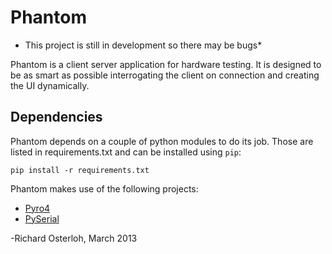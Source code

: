 Phantom
=========

* This project is still in development so there may be bugs*

Phantom is a client server application for hardware testing. It is designed to be as smart as possible interrogating the client on connection and creating the UI dynamically.

Dependencies
------------

Phantom depends on a couple of python modules to do its job. Those are listed in requirements.txt and can be
installed using `pip`:

    pip install -r requirements.txt

Phantom makes use of the following projects:

* [Pyro4][pyro]
* [PySerial][pyserial]

[pyro]: http://pythonhosted.org/Pyro4/
[pyserial]: http://pyserial.sourceforge.net/

-Richard Osterloh, March 2013